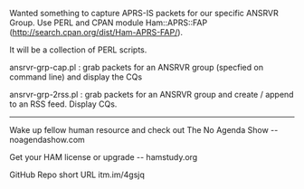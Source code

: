 Wanted something to capture APRS-IS packets for our specific ANSRVR Group.
Use PERL and CPAN module Ham::APRS::FAP (http://search.cpan.org/dist/Ham-APRS-FAP/).

It will be a collection of PERL scripts.

ansrvr-grp-cap.pl : grab packets for an ANSRVR group (specfied on command line) and display the CQs

ansrvr-grp-2rss.pl : grab packets for an ANSRVR group and create / append to an RSS feed. Display CQs.

------------------------------------------------------------
Wake up fellow human resource and check out The No Agenda Show -- noagendashow.com

Get your HAM license or upgrade --  hamstudy.org

GitHub Repo short URL itm.im/4gsjq
